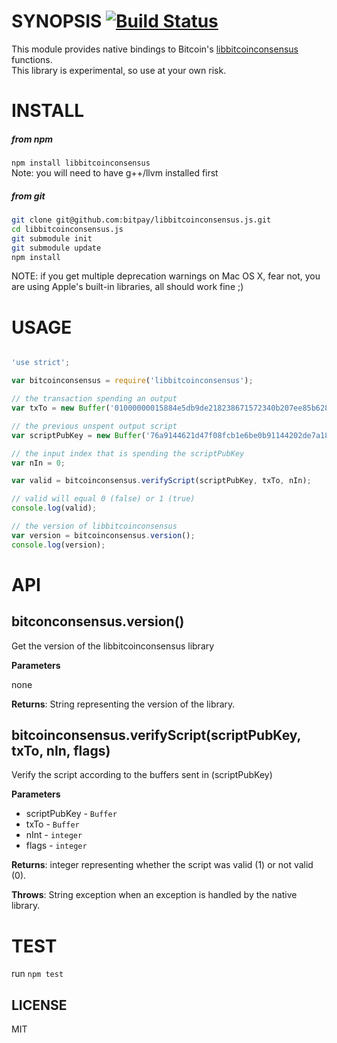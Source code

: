 SYNOPSIS [![Build Status](https://api.travis-ci.org/bitpay/node-libbitcoinconsensus.svg?branch=master)](https://github.com/bitpay/node-libbitcoinconsensus)
===

This module provides native bindings to Bitcoin's [libbitcoinconsensus](https://github.com/bitcoin/bitcoin) functions.   
This library is experimental, so use at your own risk.

INSTALL
===

##### from npm

`npm install libbitcoinconsensus`   
Note: you will need to have g++/llvm installed first   

##### from git
```bash
git clone git@github.com:bitpay/libbitcoinconsensus.js.git
cd libbitcoinconsensus.js
git submodule init
git submodule update
npm install
```


NOTE: if you get multiple deprecation warnings on Mac OS X, fear not, you are using Apple's built-in libraries, all should work fine ;) 

USAGE
===
```javascript

'use strict';

var bitcoinconsensus = require('libbitcoinconsensus');

// the transaction spending an output
var txTo = new Buffer('01000000015884e5db9de218238671572340b207ee85b628074e7e467096c267266baf77a4000000006a4730440220340f35055aceb14250e4954b23743332f671eb803263f363d1d7272f1d487209022037a0eaf7cb73897ba9069fc538e7275c5ae188e934ae47ca4a70453b64fc836401210234257444bd3aead2b851bda4288d60abe34095a2a8d49aff1d4d19773d22b32cffffffff01a0860100000000001976a9147821c0a3768aa9d1a37e16cf76002aef5373f1a888ac00000000', 'hex');

// the previous unspent output script
var scriptPubKey = new Buffer('76a9144621d47f08fcb1e6be0b91144202de7a186deade88ac', 'hex');

// the input index that is spending the scriptPubKey
var nIn = 0;

var valid = bitcoinconsensus.verifyScript(scriptPubKey, txTo, nIn);

// valid will equal 0 (false) or 1 (true)
console.log(valid);

// the version of libbitcoinconsensus
var version = bitcoinconsensus.version();
console.log(version);


```
API
===

bitconconsensus.version() 
-----------------------------
Get the version of the libbitcoinconsensus library

**Parameters**

none

**Returns**: String representing the version of the library. 

bitcoinconsensus.verifyScript(scriptPubKey, txTo, nIn, flags)
-----------------------------
Verify the script according to the buffers sent in (scriptPubKey)

**Parameters**
* scriptPubKey - `Buffer`
* txTo -  `Buffer`
* nInt - `integer`
* flags - `integer`

**Returns**: integer representing whether the script was valid (1) or not valid (0). 

**Throws**: String exception when an exception is handled by the native library.  

TEST
===
run `npm test`

LICENSE
-----------------------------
MIT
